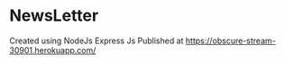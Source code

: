 # NewsLetter
Created using NodeJs Express Js 
Published at https://obscure-stream-30901.herokuapp.com/
